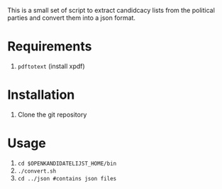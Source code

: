 This is a small set of script to extract candidcacy lists from the political parties and convert them into a json format.

Requirements
============

1. `pdftotext` (install xpdf)

Installation
============

1. Clone the git repository

Usage
=====

1. `cd $OPENKANDIDATELIJST_HOME/bin`
2. `./convert.sh`
3. `cd ../json #contains json files`
